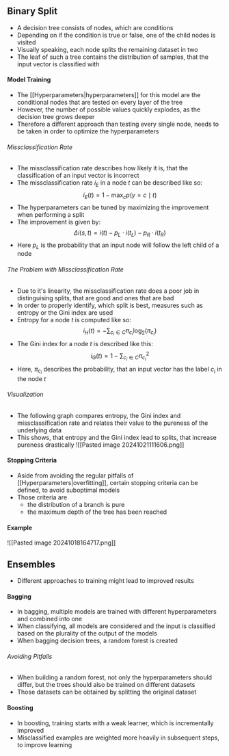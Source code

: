 ## Binary Split
- A decision tree consists of nodes, which are conditions
- Depending on if the condition is true or false, one of the child nodes is visited
- Visually speaking, each node splits the remaining dataset in two
- The leaf of such a tree contains the distribution of samples, that the input vector is classified with
#### Model Training
- The [[Hyperparameters|hyperparameters]] for this model are the conditional nodes that are tested on every layer of the tree
- However, the number of possible values quickly explodes, as the decision tree grows deeper 
- Therefore a different approach than testing every single node, needs to be taken in order to optimize the hyperparameters
###### Missclassification Rate
- The missclassification rate describes how likely it is, that the classification of an input vector is incorrect
- The missclassification rate $i_E$ in a node $t$ can be described like so:
$$i_E(t) = 1 - \max_c p(y = c \mid t)$$
- The hyperparameters can be tuned by maximizing the improvement when performing a split
- The improvement is given by:
$$\Delta i(s, t) = i(t) - p_L \cdot i(t_L) - p_R \cdot i(t_R)$$
- Here $p_L$ is the probability that an input node will follow the left child of a node
###### The Problem with Missclassification Rate
- Due to it's linearity, the missclassification rate does a poor job in distinguising splits, that are good and ones that are bad
- In order to properly identify, which split is best, measures such as entropy or the Gini index are used 
- Entropy for a node $t$ is computed like so: 
$$i_H(t) = - \sum_{c_i \in C} \pi_{c_i} \log_2(\pi_{c_i})$$
- The Gini index for a node $t$ is described like this:
$$i_G(t) = 1 - \sum_{c_i \in C} \pi_{c_i}^2$$
- Here, $\pi_{c_i}$ describes the probability, that an input vector has the label $c_i$ in the node $t$
###### Visualization
- The following graph compares entropy, the Gini index and missclassification rate and relates their value to the pureness of the underlying data
- This shows, that entropy and the Gini index lead to splits, that increase pureness drastically
![[Pasted image 20241021111606.png]]
#### Stopping Criteria
- Aside from avoiding the regular pitfalls of [[Hyperparameters|overfitting]], certain stopping criteria can be defined, to avoid suboptimal models
- Those criteria are
	- the distribution of a branch is pure
	- the maximum depth of the tree has been reached
#### Example
![[Pasted image 20241018164717.png]]
## Ensembles
- Different approaches to training might lead to improved results
#### Bagging
- In bagging, multiple models are trained with different hyperparameters and combined into one
- When classifying, all models are considered and the input is classified based on the plurality of the output of the models
- When bagging decision trees, a random forest is created
###### Avoiding Pitfalls
- When building a random forest, not only the hyperparameters should differ, but the trees should also be trained on different datasets
- Those datasets can be obtained by splitting the original dataset
#### Boosting
- In boosting, training starts with a weak learner, which is incrementally improved
- Misclassified examples are weighted more heavily in subsequent steps, to improve learning